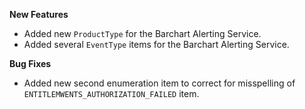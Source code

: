 **New Features**

* Added new `ProductType` for the Barchart Alerting Service.
* Added several `EventType` items for the Barchart Alerting Service.

**Bug Fixes**

* Added new second enumeration item to correct for misspelling of `ENTITLEMWENTS_AUTHORIZATION_FAILED` item.